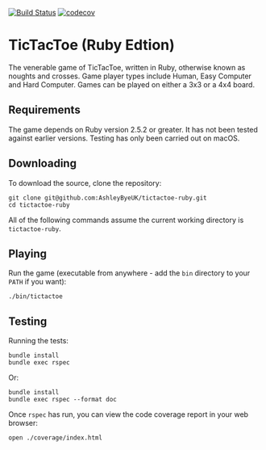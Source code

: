 [![Build Status](https://travis-ci.org/AshleyByeUK/tictactoe-ruby.svg?branch=master)](https://travis-ci.org/AshleyByeUK/tictactoe-ruby)
[![codecov](https://codecov.io/gh/AshleyByeUK/tictactoe-ruby/branch/master/graph/badge.svg)](https://codecov.io/gh/AshleyByeUK/tictactoe-ruby)

# TicTacToe (Ruby Edtion)

The venerable game of TicTacToe, written in Ruby, otherwise known as noughts and crosses. Game player types
include Human, Easy Computer and Hard Computer. Games can be played on either a 3x3 or a 4x4 board.

## Requirements

The game depends on Ruby version 2.5.2 or greater. It has not been tested against earlier versions. Testing
has only been carried out on macOS.

## Downloading

To download the source, clone the repository:

```
git clone git@github.com:AshleyByeUK/tictactoe-ruby.git
cd tictactoe-ruby
```

All of the following commands assume the current working directory is `tictactoe-ruby`.

## Playing

Run the game (executable from anywhere - add the `bin` directory to your `PATH` if you want):

```
./bin/tictactoe
```

## Testing

Running the tests:

```
bundle install
bundle exec rspec
```

Or:

```
bundle install
bundle exec rspec --format doc
```

Once `rspec` has run, you can view the code coverage report in your web browser:

```
open ./coverage/index.html
```
